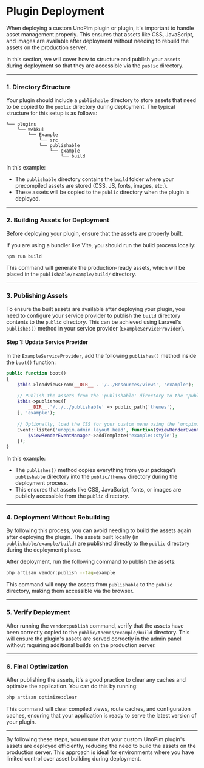 # Plugin Deployment

When deploying a custom UnoPim plugin or plugin, it's important to handle asset management properly. This ensures that assets like CSS, JavaScript, and images are available after deployment without needing to rebuild the assets on the production server. 

In this section, we will cover how to structure and publish your assets during deployment so that they are accessible via the `public` directory.

---

### 1. **Directory Structure**

Your plugin should include a `publishable` directory to store assets that need to be copied to the `public` directory during deployment. The typical structure for this setup is as follows:

```
└── plugins
    └── Webkul
        └── Example
            └── src
            └── publishable
                └── example
                    └── build
```

In this example:

- The `publishable` directory contains the `build` folder where your precompiled assets are stored (CSS, JS, fonts, images, etc.). 
- These assets will be copied to the `public` directory when the plugin is deployed.

---

### 2. **Building Assets for Deployment**

Before deploying your plugin, ensure that the assets are properly built. 

If you are using a bundler like Vite, you should run the build process locally:

```bash
npm run build
```

This command will generate the production-ready assets, which will be placed in the `publishable/example/build/` directory.

---

### 3. **Publishing Assets**

To ensure the built assets are available after deploying your plugin, you need to configure your service provider to publish the `build` directory contents to the `public` directory. This can be achieved using Laravel's `publishes()` method in your service provider (`ExampleServiceProvider`).

#### Step 1: **Update Service Provider**

In the `ExampleServiceProvider`, add the following `publishes()` method inside the `boot()` function:

```php
public function boot()
{
    $this->loadViewsFrom(__DIR__ . '/../Resources/views', 'example');
    
    // Publish the assets from the 'publishable' directory to the 'public/themes' directory
    $this->publishes([
        __DIR__.'/../../publishable' => public_path('themes'),
    ], 'example');
    
    // Optionally, load the CSS for your custom menu using the 'unopim.admin.layout.head' event
    Event::listen('unopim.admin.layout.head', function($viewRenderEventManager) {
        $viewRenderEventManager->addTemplate('example::style');
    });
}
```

In this example:
- The `publishes()` method copies everything from your package’s `publishable` directory into the `public/themes` directory during the deployment process.
- This ensures that assets like CSS, JavaScript, fonts, or images are publicly accessible from the `public` directory.

---

### 4. **Deployment Without Rebuilding**

By following this process, you can avoid needing to build the assets again after deploying the plugin. The assets built locally (in `publishable/example/build`) are published directly to the `public` directory during the deployment phase.

After deployment, run the following command to publish the assets:

```bash
php artisan vendor:publish --tag=example
```

This command will copy the assets from `publishable` to the `public` directory, making them accessible via the browser.

---

### 5. **Verify Deployment**

After running the `vendor:publish` command, verify that the assets have been correctly copied to the `public/themes/example/build` directory. This will ensure the plugin's assets are served correctly in the admin panel without requiring additional builds on the production server.

---

### 6. **Final Optimization**

After publishing the assets, it's a good practice to clear any caches and optimize the application. You can do this by running:

```bash
php artisan optimize:clear
```

This command will clear compiled views, route caches, and configuration caches, ensuring that your application is ready to serve the latest version of your plugin.

---

By following these steps, you ensure that your custom UnoPim plugin's assets are deployed efficiently, reducing the need to build the assets on the production server. This approach is ideal for environments where you have limited control over asset building during deployment.